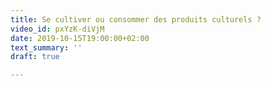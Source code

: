 ```yaml
---
title: Se cultiver ou consommer des produits culturels ?
video_id: pxYzK-diVjM
date: 2019-10-15T19:00:00+02:00
text_summary: ''
draft: true

---
```

